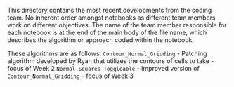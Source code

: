 This directory contains the most recent developments from the coding team. No inherent order amongst notebooks as different team members work on different objectives. The name of the team member responsible for each notebook is at the end of the main body of the file name, which describes the algorithm or approach coded within the notebook.

These algorithms are as follows:
`Contour_Normal_Gridding` - Patching algorithm developed by Ryan that utilizes the contours of cells to take - focus of Week 2
`Normal_Squares_Toggleable` - Improved version of `Contour_Normal_Gridding` - focus of Week 3
